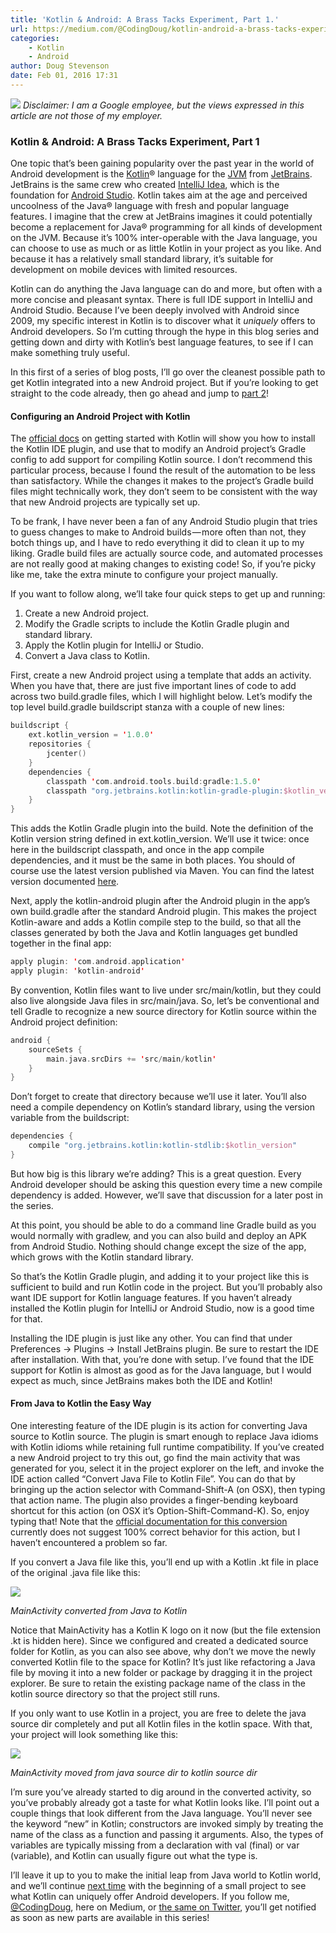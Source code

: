 ```yaml
---
title: 'Kotlin & Android: A Brass Tacks Experiment, Part 1.'
url: https://medium.com/@CodingDoug/kotlin-android-a-brass-tacks-experiment-part-1-3e5028491bcc#.5c7ixfzdv
categories:
    - Kotlin
    - Android
author: Doug Stevenson
date: Feb 01, 2016 17:31
---
```

![](https://d262ilb51hltx0.cloudfront.net/max/800/1*UN-S8ELMC2kpHf4tJKfbLQ.png)
_Disclaimer: I am a Google employee, but the views expressed in this article are not those of my employer._

### Kotlin & Android: A Brass Tacks Experiment, Part 1

One topic that’s been gaining popularity over the past year in the world of Android development is the [Kotlin](https://kotlinlang.org/)® language for the [JVM](https://en.wikipedia.org/wiki/Java_virtual_machine) from [JetBrains](https://www.jetbrains.com/). JetBrains is the same crew who created [IntelliJ Idea](https://www.jetbrains.com/idea/), which is the foundation for [Android Studio](http://developer.android.com/tools/studio/index.html). Kotlin takes aim at the age and perceived uncoolness of the Java® language with fresh and popular language features. I imagine that the crew at JetBrains imagines it could potentially become a replacement for Java® programming for all kinds of development on the JVM. Because it’s 100% inter-operable with the Java language, you can choose to use as much or as little Kotlin in your project as you like. And because it has a relatively small standard library, it’s suitable for development on mobile devices with limited resources.

Kotlin can do anything the Java language can do and more, but often with a more concise and pleasant syntax. There is full IDE support in IntelliJ and Android Studio. Because I’ve been deeply involved with Android since 2009, my specific interest in Kotlin is to discover what it _uniquely_ offers to Android developers. So I’m cutting through the hype in this blog series and getting down and dirty with Kotlin’s best language features, to see if I can make something truly useful.

In this first of a series of blog posts, I’ll go over the cleanest possible path to get Kotlin integrated into a new Android project. But if you’re looking to get straight to the code already, then go ahead and jump to [part 2](https://medium.com/@CodingDoug/kotlin-android-a-brass-tacks-experiment-part-2-c67661cfdf5f)!

#### Configuring an Android Project with Kotlin

The [official docs](https://kotlinlang.org/docs/tutorials/kotlin-android.html) on getting started with Kotlin will show you how to install the Kotlin IDE plugin, and use that to modify an Android project’s Gradle config to add support for compiling Kotlin source. I don’t recommend this particular process, because I found the result of the automation to be less than satisfactory. While the changes it makes to the project’s Gradle build files might technically work, they don’t seem to be consistent with the way that new Android projects are typically set up.

To be frank, I have never been a fan of any Android Studio plugin that tries to guess changes to make to Android builds — more often than not, they botch things up, and I have to redo everything it did to clean it up to my liking. Gradle build files are actually source code, and automated processes are not really good at making changes to existing code! So, if you’re picky like me, take the extra minute to configure your project manually.

If you want to follow along, we’ll take four quick steps to get up and running:

1. Create a new Android project.
2. Modify the Gradle scripts to include the Kotlin Gradle plugin and standard library.
3. Apply the Kotlin plugin for IntelliJ or Studio.
4. Convert a Java class to Kotlin.

First, create a new Android project using a template that adds an activity. When you have that, there are just five important lines of code to add across two build.gradle files, which I will highlight below. Let’s modify the top level build.gradle buildscript stanza with a couple of new lines:

```kotlin
buildscript {
    ext.kotlin_version = '1.0.0'
    repositories {
        jcenter()
    }
    dependencies {
        classpath 'com.android.tools.build:gradle:1.5.0'
        classpath "org.jetbrains.kotlin:kotlin-gradle-plugin:$kotlin_version"
    }
}
```

This adds the Kotlin Gradle plugin into the build. Note the definition of the Kotlin version string defined in ext.kotlin_version. We’ll use it twice: once here in the buildscript classpath, and once in the app compile dependencies, and it must be the same in both places. You should of course use the latest version published via Maven. You can find the latest version documented [here](https://kotlinlang.org/docs/reference/using-maven.html).

Next, apply the kotlin-android plugin after the Android plugin in the app’s own build.gradle after the standard Android plugin. This makes the project Kotlin-aware and adds a Kotlin compile step to the build, so that all the classes generated by both the Java and Kotlin languages get bundled together in the final app:

```kotlin
apply plugin: 'com.android.application'
apply plugin: 'kotlin-android'
```

By convention, Kotlin files want to live under src/main/kotlin, but they could also live alongside Java files in src/main/java. So, let’s be conventional and tell Gradle to recognize a new source directory for Kotlin source within the Android project definition:

```kotlin
android {
    sourceSets {
        main.java.srcDirs += 'src/main/kotlin'
    }
}
```

Don’t forget to create that directory because we’ll use it later. You’ll also need a compile dependency on Kotlin’s standard library, using the version variable from the buildscript:

```kotlin
dependencies {
    compile "org.jetbrains.kotlin:kotlin-stdlib:$kotlin_version"
}
```

But how big is this library we’re adding? This is a great question. Every Android developer should be asking this question every time a new compile dependency is added. However, we’ll save that discussion for a later post in the series.

At this point, you should be able to do a command line Gradle build as you would normally with gradlew, and you can also build and deploy an APK from Android Studio. Nothing should change except the size of the app, which grows with the Kotlin standard library.

So that’s the Kotlin Gradle plugin, and adding it to your project like this is sufficient to build and run Kotlin code in the project. But you’ll probably also want IDE support for Kotlin language features. If you haven’t already installed the Kotlin plugin for IntelliJ or Android Studio, now is a good time for that.

Installing the IDE plugin is just like any other. You can find that under Preferences → Plugins → Install JetBrains plugin. Be sure to restart the IDE after installation. With that, you’re done with setup. I’ve found that the IDE support for Kotlin is almost as good as for the Java language, but I would expect as much, since JetBrains makes both the IDE and Kotlin!

#### From Java to Kotlin the Easy Way

One interesting feature of the IDE plugin is its action for converting Java source to Kotlin source. The plugin is smart enough to replace Java idioms with Kotlin idioms while retaining full runtime compatibility. If you’ve created a new Android project to try this out, go find the main activity that was generated for you, select it in the project explorer on the left, and invoke the IDE action called “Convert Java File to Kotlin File”. You can do that by bringing up the action selector with Command-Shift-A (on OSX), then typing that action name. The plugin also provides a finger-bending keyboard shortcut for this action (on OSX it’s Option-Shift-Command-K). So, enjoy typing that! Note that the [official documentation for this conversion](https://kotlinlang.org/docs/tutorials/kotlin-android.html) currently does not suggest 100% correct behavior for this action, but I haven’t encountered a problem so far.

If you convert a Java file like this, you’ll end up with a Kotlin .kt file in place of the original .java file like this:

![](https://d262ilb51hltx0.cloudfront.net/max/800/1*IPZCPTYVWIku8lAI0G9FGw.png)

_MainActivity converted from Java to Kotlin_

Notice that MainActivity has a Kotlin K logo on it now (but the file extension .kt is hidden here). Since we configured and created a dedicated source folder for Kotlin, as you can also see above, why don’t we move the newly converted Kotlin file to the space for Kotlin? It’s just like refactoring a Java file by moving it into a new folder or package by dragging it in the project explorer. Be sure to retain the existing package name of the class in the kotlin source directory so that the project still runs.

If you only want to use Kotlin in a project, you are free to delete the java source dir completely and put all Kotlin files in the kotlin space. With that, your project will look something like this:

![](https://d262ilb51hltx0.cloudfront.net/max/800/1*N5JYjlzzAcvzeSpTJ0TK6g.png)

_MainActivity moved from java source dir to kotlin source dir_

I’m sure you’ve already started to dig around in the converted activity, so you’ve probably already got a taste for what Kotlin looks like. I’ll point out a couple things that look different from the Java language. You’ll never see the keyword “new” in Kotlin; constructors are invoked simply by treating the name of the class as a function and passing it arguments. Also, the types of variables are typically missing from a declaration with val (final) or var (variable), and Kotlin can usually figure out what the type is.

I’ll leave it up to you to make the initial leap from Java world to Kotlin world, and we’ll continue [next time](https://medium.com/@CodingDoug/kotlin-android-a-brass-tacks-experiment-part-2-c67661cfdf5f) with the beginning of a small project to see what Kotlin can uniquely offer Android developers. If you follow me, [@CodingDoug](https://medium.com/@CodingDoug), here on Medium, or [the same on Twitter](https://twitter.com/codingdoug), you’ll get notified as soon as new parts are available in this series!
